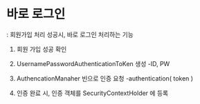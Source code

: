 # 바로 로그인
: 회원가입 처리 성공시, 바로 로그인 처리하는 기능

1. 회원 가입 성공 확인

2. UsernamePasswordAuthenticationToKen 생성
    -ID, PW

3. AuthencationManaher 빈으로 인증 요청
    -authentication( token )

4. 인증 완료 시, 인증 객체를 SecurityContextHolder 에 등록
